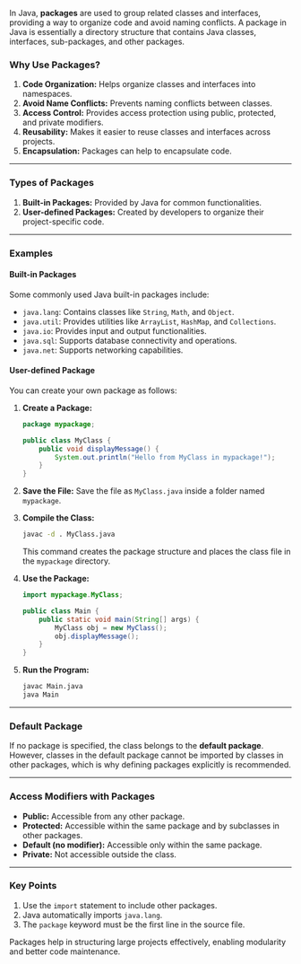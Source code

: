 In Java, **packages** are used to group related classes and interfaces, providing a way to organize code and avoid naming conflicts. A package in Java is essentially a directory structure that contains Java classes, interfaces, sub-packages, and other packages.

### **Why Use Packages?**
1. **Code Organization:** Helps organize classes and interfaces into namespaces.
2. **Avoid Name Conflicts:** Prevents naming conflicts between classes.
3. **Access Control:** Provides access protection using public, protected, and private modifiers.
4. **Reusability:** Makes it easier to reuse classes and interfaces across projects.
5. **Encapsulation:** Packages can help to encapsulate code.

---

### **Types of Packages**
1. **Built-in Packages:** Provided by Java for common functionalities.
2. **User-defined Packages:** Created by developers to organize their project-specific code.

---

### **Examples**

#### **Built-in Packages**
Some commonly used Java built-in packages include:
- `java.lang`: Contains classes like `String`, `Math`, and `Object`.
- `java.util`: Provides utilities like `ArrayList`, `HashMap`, and `Collections`.
- `java.io`: Provides input and output functionalities.
- `java.sql`: Supports database connectivity and operations.
- `java.net`: Supports networking capabilities.

#### **User-defined Package**
You can create your own package as follows:

1. **Create a Package:**
   ```java
   package mypackage;

   public class MyClass {
       public void displayMessage() {
           System.out.println("Hello from MyClass in mypackage!");
       }
   }
   ```

2. **Save the File:** Save the file as `MyClass.java` inside a folder named `mypackage`.

3. **Compile the Class:**
   ```bash
   javac -d . MyClass.java
   ```
   This command creates the package structure and places the class file in the `mypackage` directory.

4. **Use the Package:**
   ```java
   import mypackage.MyClass;

   public class Main {
       public static void main(String[] args) {
           MyClass obj = new MyClass();
           obj.displayMessage();
       }
   }
   ```

5. **Run the Program:**
   ```bash
   javac Main.java
   java Main
   ```

---

### **Default Package**
If no package is specified, the class belongs to the **default package**. However, classes in the default package cannot be imported by classes in other packages, which is why defining packages explicitly is recommended.

---

### **Access Modifiers with Packages**
- **Public:** Accessible from any other package.
- **Protected:** Accessible within the same package and by subclasses in other packages.
- **Default (no modifier):** Accessible only within the same package.
- **Private:** Not accessible outside the class.

---

### **Key Points**
1. Use the `import` statement to include other packages.
2. Java automatically imports `java.lang`.
3. The `package` keyword must be the first line in the source file.

Packages help in structuring large projects effectively, enabling modularity and better code maintenance.
